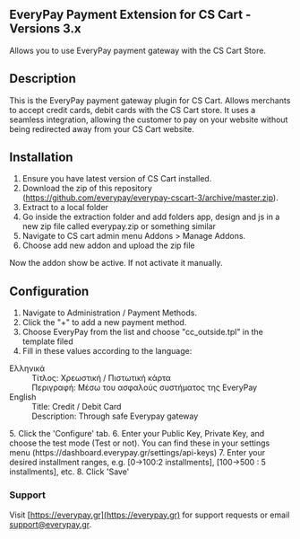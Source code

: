 ## EveryPay Payment Extension for CS Cart - Versions 3.x
Allows you to use EveryPay payment gateway with the CS Cart Store.

## Description

This is the EveryPay payment gateway plugin for CS Cart. Allows merchants to accept credit cards, debit cards with the CS Cart store. It uses a seamless integration, allowing the customer to pay on your website without being redirected away from your CS Cart website.

## Installation
1. Ensure you have latest version of CS Cart installed.
2. Download the zip of this repository (https://github.com/everypay/everypay-cscart-3/archive/master.zip).
3. Extract to a local folder
4. Go inside the extraction folder and add folders app, design and js in a new zip file called everypay.zip or something similar
5. Navigate to CS cart admin menu Addons > Manage Addons.
6. Choose add new addon and upload the zip file

Now the addon show be active. If not activate it manually.

## Configuration

1. Navigate to Administration / Payment Methods.
2. Click the "+" to add a new payment method.
3. Choose EveryPay from the list and choose "cc_outside.tpl" in the template filed
4. Fill in these values according to the language: 
<dl>
    <dt>Ελληνικά</dt>
    <dd>Τίτλος: Χρεωστική / Πιστωτική κάρτα</dd>
    <dd>Περιγραφή: Μέσω του ασφαλούς συστήματος της EveryPay</dd>
    <dt>English</dt>
    <dd>Title: Credit / Debit Card</dd>
    <dd>Description: Through safe Everypay  gateway</dd>
</dl>
5. Click the 'Configure' tab.
6. Enter your Public Key, Private Key, and choose the test mode (Test or not). You can find these in your settings menu (https://dashboard.everypay.gr/settings/api-keys)
7. Enter your desired installment ranges, e.g. [0->100:2 installments], [100->500 : 5 installments], etc.
8. Click 'Save'

### Support

Visit [https://everypay.gr](https://everypay.gr) for support requests or email support@everypay.gr.